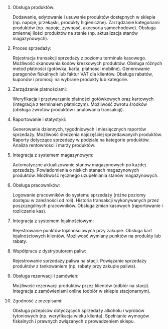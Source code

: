1. Obsługa produktów:

    Dodawanie, edytowanie i usuwanie produktów dostępnych w sklepie (np. napoje, przekąski, produkty higieniczne).
    Zarządzanie kategoriami produktów (np. napoje, żywność, akcesoria samochodowe).
    Obsługa zmiennej ilości produktów na stanie (np. aktualizacja stanów magazynowych).

2. Proces sprzedaży:

    Rejestracja transakcji sprzedaży z poziomu terminala kasowego.
    Możliwość skanowania kodów kreskowych produktów.
    Obsługa różnych metod płatności (gotówka, karta, płatności mobilne).
    Generowanie paragonów fiskalnych lub faktur VAT dla klientów.
    Obsługa rabatów, kuponów i promocji na wybrane produkty lub kategorie.

3. Zarządzanie płatnościami:

    Weryfikacja i przetwarzanie płatności gotówkowych oraz kartowych (integracja z terminalem płatniczym).
    Możliwość zwrotu środków (obsługa zwrotów produktów i anulowania transakcji).

4. Raportowanie i statystyki:

    Generowanie dziennych, tygodniowych i miesięcznych raportów sprzedaży.
    Możliwość śledzenia najczęściej sprzedawanych produktów.
    Raporty dotyczące sprzedaży w podziale na kategorie produktów.
    Analiza rentowności i marży produktów.

5. Integracja z systemem magazynowym:

    Automatyczne aktualizowanie stanów magazynowych po każdej sprzedaży.
    Powiadomienia o niskich stanach magazynowych produktów.
    Możliwość ręcznego uzupełniania stanów magazynowych.

6. Obsługa pracowników:

    Logowanie pracowników do systemu sprzedaży (różne poziomy dostępu w zależności od roli).
    Historia transakcji wykonywanych przez poszczególnych pracowników.
    Obsługa zmian kasowych (raportowanie i rozliczanie kas).

7. Integracja z systemem lojalnościowym:

    Rejestrowanie punktów lojalnościowych przy zakupie.
    Obsługa kart lojalnościowych klientów.
    Możliwość wymiany punktów na produkty lub rabaty.

8. Współpraca z dystrybutorem paliw:

    Rejestrowanie sprzedaży paliwa na stacji.
    Powiązanie sprzedaży produktów z tankowaniem (np. rabaty przy zakupie paliwa).

9. Obsługa rezerwacji i zamówień:

    Możliwość rezerwacji produktów przez klientów (odbiór na stacji).
    Integracja z zamówieniami online (odbiór w sklepie stacjonarnym).

10. Zgodność z przepisami:

    Obsługa przepisów dotyczących sprzedaży alkoholu i wyrobów tytoniowych (np. weryfikacja wieku klienta).
    Spełnianie wymogów fiskalnych i prawnych związanych z prowadzeniem sklepu.

